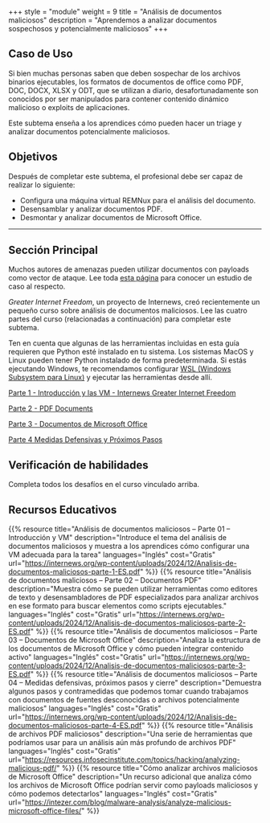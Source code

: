 +++
style = "module"
weight = 9
title = "Análisis de documentos maliciosos"
description = "Aprendemos a analizar documentos sospechosos y potencialmente maliciosos"
+++

## Caso de Uso

Si bien muchas personas saben que deben sospechar de los archivos binarios ejecutables, los formatos de documentos de office como PDF, DOC, DOCX, XLSX y ODT, que se utilizan a diario, desafortunadamente son conocidos por ser manipulados para contener contenido dinámico malicioso o exploits de aplicaciones.

Este subtema enseña a los aprendices cómo pueden hacer un triage y analizar documentos potencialmente maliciosos.

## Objetivos

Después de completar este subtema, el profesional debe ser capaz de realizar lo siguiente:

- Configura una máquina virtual REMNux para el análisis del documento.
- Desensamblar y analizar documentos PDF.
- Desmontar y analizar documentos de Microsoft Office.

---
## Sección Principal

Muchos autores de amenazas pueden utilizar documentos con payloads como vector de ataque. Lee toda [esta página](https://cyberhub.am/en/blog/2023/10/25/technical-writeup-malware-campaigns-targeting-armenian-infrastructure-and-users/) para conocer un estudio de caso al respecto.

_Greater Internet Freedom_, un proyecto de Internews, creó recientemente un pequeño curso sobre análisis de documentos maliciosos. Lee las cuatro partes del curso (relacionadas a continuación) para completar este subtema.

Ten en cuenta que algunas de las herramientas incluidas en esta guía requieren que Python esté instalado en tu sistema. Los sistemas MacOS y Linux pueden tener Python instalado de forma predeterminada. Si estás ejecutando Windows, te recomendamos configurar [WSL (Windows Subsystem para Linux)](https://learn.microsoft.com/en-us/windows/wsl/install) y ejecutar las herramientas desde allí.

[Parte 1 - Introducción y las VM - Internews Greater Internet Freedom](https://internews.org/wp-content/uploads/2024/12/Analisis-de-documentos-maliciosos-parte-1-ES.pdf)

[Parte 2 - PDF Documents](https://internews.org/wp-content/uploads/2024/12/Analisis-de-documentos-maliciosos-parte-2-ES.pdf)

[Parte 3 - Documentos de Microsoft Office](https://internews.org/wp-content/uploads/2024/12/Analisis-de-documentos-maliciosos-parte-3-ES.pdf)

[Parte 4 Medidas Defensivas y Próximos Pasos](https://internews.org/wp-content/uploads/2024/12/Analisis-de-documentos-maliciosos-parte-4-ES.pdf)

## Verificación de habilidades

Completa todos los desafíos en el curso vinculado arriba.

## Recursos Educativos

{{% resource title="Análisis de documentos maliciosos – Parte 01 – Introducción y VM" description="Introduce el tema del análisis de documentos maliciosos y muestra a los aprendices cómo configurar una VM adecuada para la tarea" languages="Inglés" cost="Gratis" url="https://internews.org/wp-content/uploads/2024/12/Analisis-de-documentos-maliciosos-parte-1-ES.pdf" %}}
{{% resource title="Análisis de documentos maliciosos – Parte 02 – Documentos PDF" description="Muestra cómo se pueden utilizar herramientas como editores de texto y desensambladores de PDF especializados para analizar archivos en ese formato para buscar elementos como scripts ejecutables." languages="Inglés" cost="Gratis" url="https://internews.org/wp-content/uploads/2024/12/Analisis-de-documentos-maliciosos-parte-2-ES.pdf" %}}
{{% resource title="Análisis de documentos maliciosos – Parte 03 – Documentos de Microsoft Office" description="Analiza la estructura de los documentos de Microsoft Office y cómo pueden integrar contenido activo" languages="Inglés" cost="Gratis" url="https://internews.org/wp-content/uploads/2024/12/Analisis-de-documentos-maliciosos-parte-3-ES.pdf" %}}
{{% resource title="Análisis de documentos maliciosos – Parte 04 – Medidas defensivas, próximos pasos y cierre" description="Demuestra algunos pasos y contramedidas que podemos tomar cuando trabajamos con documentos de fuentes desconocidas o archivos potencialmente maliciosos" languages="Inglés" cost="Gratis" url="https://internews.org/wp-content/uploads/2024/12/Analisis-de-documentos-maliciosos-parte-4-ES.pdf" %}}
{{% resource title="Análisis de archivos PDF maliciosos" description="Una serie de herramientas que podríamos usar para un análisis aún más profundo de archivos PDF" languages="Inglés" cost="Gratis" url="https://resources.infosecinstitute.com/topics/hacking/analyzing-malicious-pdf/" %}}
{{% resource title="Cómo analizar archivos maliciosos de Microsoft Office" description="Un recurso adicional que analiza cómo los archivos de Microsoft Office podrían servir como payloads maliciosos y cómo podemos detectarlos" languages="Inglés" cost="Gratis" url="https://intezer.com/blog/malware-analysis/analyze-malicious-microsoft-office-files/" %}}
